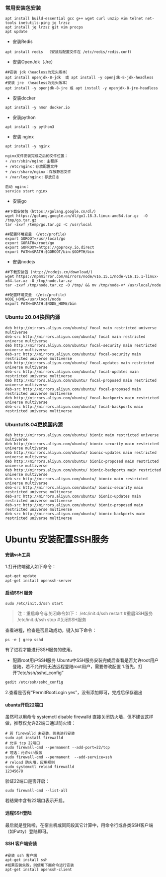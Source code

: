 
### 常用安装包安装

```shell
apt install build-essential gcc g++ wget curl unzip vim telnet net-tools inetutils-ping jq lrzsz
apt install jq lrzsz git vim procps
apt update 
```

+ 安装Redis
```shell
apt install redis  （安装后配置文件在 /etc/redis/redis.conf）
```

+ 安装OpenJdk（Jre）
```shell
##安装 jdk（headless为无头版本）
apt install openjdk-8-jdk  或 apt install -y openjdk-8-jdk-headless
#安装 jre （headless为无头版本） 
apt install -y openjdk-8-jre 或 apt install -y openjdk-8-jre-headless
```
 
+ 安装docker
```shell
apt install -y nmon docker.io
````

+ 安装python
```shell
apt install -y python3 
```

+ 安装 nginx
```shell
apt install -y nginx   

nginx文件安装完成之后的文件位置：
+ /usr/sbin/nginx：主程序
+ /etc/nginx：存放配置文件
+ /usr/share/nginx：存放静态文件
+ /var/log/nginx：存放日志

启动 nginx：  
service start nginx
```

+ 安装go
```shell
##下载安装包（https://golang.google.cn/dl/）
wget https://golang.google.cn/dl/go1.18.3.linux-amd64.tar.gz  -O /tmp/go.tar.gz
tar -zxvf /temp/go.tar.gz -C /usr/local

##配置环境变量 （/etc/profile）
export GOROOT=/usr/local/go
export GOPATH=/root/go
export GOPROXY=https://goproxy.io,direct
export PATH=$PATH:$GOROOT/bin:$GOPTH/bin
```

+ 安装nodejs
```
##下载安装包 (http://nodejs.cn/download/)
wget https://npmmirror.com/mirrors/node/v16.15.1/node-v16.15.1-linux-x64.tar.xz -O /tmp/node.tar.xz
tar -zxvf /tmp/node.tar.xz -O /tmp/ && mv /tmp/node-v* /usr/local/node

##配置环境变量 （/etc/profile）
NODE_HOME=/usr/local/node
export PATH=$PATH:$NODE_HOME/bin
```


### Ubuntu 20.04换国内源 

```shell
deb http://mirrors.aliyun.com/ubuntu/ focal main restricted universe multiverse
deb-src http://mirrors.aliyun.com/ubuntu/ focal main restricted universe multiverse
deb http://mirrors.aliyun.com/ubuntu/ focal-security main restricted universe multiverse
deb-src http://mirrors.aliyun.com/ubuntu/ focal-security main restricted universe multiverse
deb http://mirrors.aliyun.com/ubuntu/ focal-updates main restricted universe multiverse
deb-src http://mirrors.aliyun.com/ubuntu/ focal-updates main restricted universe multiverse
deb http://mirrors.aliyun.com/ubuntu/ focal-proposed main restricted universe multiverse
deb-src http://mirrors.aliyun.com/ubuntu/ focal-proposed main restricted universe multiverse
deb http://mirrors.aliyun.com/ubuntu/ focal-backports main restricted universe multiverse
deb-src http://mirrors.aliyun.com/ubuntu/ focal-backports main restricted universe multiverse
```

### Ubuntu18.04更换国内源
```shell
deb http://mirrors.aliyun.com/ubuntu/ bionic main restricted universe multiverse
deb http://mirrors.aliyun.com/ubuntu/ bionic-security main restricted universe multiverse
deb http://mirrors.aliyun.com/ubuntu/ bionic-updates main restricted universe multiverse
deb http://mirrors.aliyun.com/ubuntu/ bionic-proposed main restricted universe multiverse
deb http://mirrors.aliyun.com/ubuntu/ bionic-backports main restricted universe multiverse
deb-src http://mirrors.aliyun.com/ubuntu/ bionic main restricted universe multiverse
deb-src http://mirrors.aliyun.com/ubuntu/ bionic-security main restricted universe multiverse
deb-src http://mirrors.aliyun.com/ubuntu/ bionic-updates main restricted universe multiverse
deb-src http://mirrors.aliyun.com/ubuntu/ bionic-proposed main restricted universe multiverse
deb-src http://mirrors.aliyun.com/ubuntu/ bionic-backports main restricted universe multiverse
```


# Ubuntu 安装配置SSH服务

#### 安装ssh工具

 1.打开终端键入如下命令：

```bash
apt-get update
apt-get install openssh-server
```

####  启动SSH 服务

```shell
sudo /etc/init.d/ssh start
```

>  注：重启命令与关闭命令如下：
>  /etc/init.d/ssh restart   #重启SSH服务
>  /etc/init.d/ssh stop      #关闭SSH服务


查看进程，检查是否启动成功，键入如下命令：

```	shell
ps -e | grep sshd
```

有了进程才能进行SSH服务的使用。
- 配置root用户SSH服务
Ubuntu中SSH服务安装完成后查看是否允许root用户登陆，若不允许则无法远程登陆root用户，需要修改配置
1.首先，打开“/etc/ssh/sshd_config”
```bash
gedit /etc/ssh/sshd_config
```
2.查看是否有“PermitRootLogin yes”，没有添加即可，完成后保存退出




#### ubuntu开启22端口

虽然可以用命令 systemctl disable firewalld 直接关闭防火墙，但不建议这样做，推荐仅允许22端口通过防火墙：

```shell
# 若 firewalld 未安装，则先进行安装
sudo apt install firewalld
# 允许 tcp 22端口
sudo firewall-cmd --permanent --add-port=22/tcp
# 可选：允许ssh服务 
sudo firewall-cmd --permanent  --add-service=ssh
# reload 防火墙，应用规则
sudo systemctl reload firewalld
12345678
```

验证22端口是否开启：

```shell
sudo firewall-cmd --list-all
```

若结果中含有22端口表示开启。



#### 远程SSH登陆

最后就是登陆啦，在宿主机或同网段其它计算中，用命令行或各类SSH客户端（如Putty）登陆即可。







#### SSH 客户端安装
```shell
#安装 ssh 客户端
apt-get install ssh
#如果安装失败，则使用下面命令进行安装
apt-get install openssh-client
```


